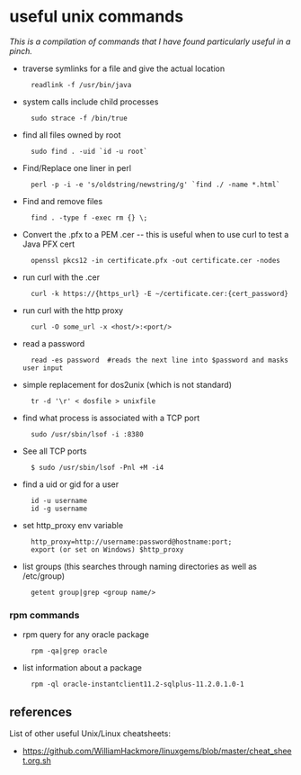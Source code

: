 # useful unix commands
_This is a compilation of commands that I have found particularly useful in a pinch._

* traverse symlinks for a file and give the actual location
 
		readlink -f /usr/bin/java

* system calls include child processes

		sudo strace -f /bin/true
  
* find all files owned by root

		sudo find . -uid `id -u root`
		
* Find/Replace one liner in perl

		perl -p -i -e 's/oldstring/newstring/g' `find ./ -name *.html`
    
* Find and remove files

		find . -type f -exec rm {} \;

* Convert the .pfx to a PEM .cer -- this is useful when to use curl to test a Java PFX cert

		openssl pkcs12 -in certificate.pfx -out certificate.cer -nodes

* run curl with the .cer

		curl -k https://{https_url} -E ~/certificate.cer:{cert_password}
	
* run curl with the http proxy

		curl -O some_url -x <host/>:<port/>
	
* read a password

		read -es password  #reads the next line into $password and masks user input
	
* simple replacement for dos2unix (which is not standard)

		tr -d '\r' < dosfile > unixfile
	
	
* find what process is associated with a TCP port

		sudo /usr/sbin/lsof -i :8380
		
* See all TCP ports

		$ sudo /usr/sbin/lsof -Pnl +M -i4

* find a uid or gid for a user

		id -u username
		id -g username

* set http_proxy env variable

		http_proxy=http://username:password@hostname:port;
		export (or set on Windows) $http_proxy		
		
		
* list groups (this searches through naming directories as well as /etc/group)
		
		getent group|grep <group name/>
		
### rpm commands

* rpm query for any oracle package

 		rpm -qa|grep oracle

* list information about a package

		rpm -ql oracle-instantclient11.2-sqlplus-11.2.0.1.0-1



references
----------
List of other useful Unix/Linux cheatsheets:

* https://github.com/WilliamHackmore/linuxgems/blob/master/cheat_sheet.org.sh
